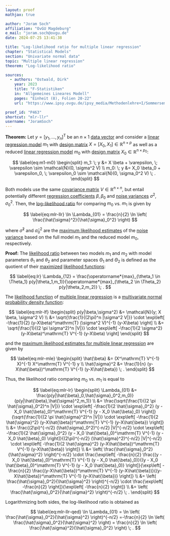 ```yaml
---
layout: proof
mathjax: true

author: "Joram Soch"
affiliation: "OvGU Magdeburg"
e_mail: "joram.soch@ovgu.de"
date: 2024-07-25 13:41:38

title: "Log-likelihood ratio for multiple linear regression"
chapter: "Statistical Models"
section: "Univariate normal data"
topic: "Multiple linear regression"
theorem: "Log-likelihood ratio"

sources:
  - authors: "Ostwald, Dirk"
    year: 2023
    title: "F-Statistiken"
    in: "Allgemeines Lineares Modell"
    pages: "Einheit (8), Folien 20-22"
    url: "https://www.ipsy.ovgu.de/ipsy_media/Methodenlehre+I/Sommersemester+2023/Allgemeines+Lineares+Modell/8_F_Statistiken-p-9972.pdf"

proof_id: "P463"
shortcut: "mlr-llr"
username: "JoramSoch"
---
```



**Theorem:** Let $y = \left[ y_1, \ldots, y_n \right]^\mathrm{T}$ be an $n \times 1$ [data vector](/D/data) and consider a [linear regression model](/D/mlr) $m_1$ with [design matrix](/D/mlr) $X = \left[ X_0, X_1 \right] \in \mathbb{R}^{n \times p}$ as well as a reduced [linear regression model](/D/mlr) $m_0$ with [design matrix](/D/mlr) $X_0 \in \mathbb{R}^{n \times p_0}$:

$$ \label{eq:m1-m0}
\begin{split}
m_1: \; y &= X \beta + \varepsilon, \; \varepsilon \sim \mathcal{N}(0, \sigma^2 V) \\
m_0: \; y &= X_0 \beta_0 + \varepsilon_0, \; \varepsilon_0 \sim \mathcal{N}(0, \sigma_0^2 V) \; .
\end{split}
$$

Both models use the same [covariance matrix](/D/mlr) $V \in \mathbb{R}^{n \times n}$, but entail potentially different [regression coefficients](/D/mlr) $\beta, \beta_0$ and [noise variances](/D/mlr) $\sigma^2, \sigma_0^2$. Then, the [log-likelihood ratio](/D/llr) for comparing $m_0$ vs. $m_1$ is given by

$$ \label{eq:mlr-llr}
\ln \Lambda_{01} = \frac{n}{2} \ln \left( \frac{\hat{\sigma}^2}{\hat{\sigma}_0^2} \right)
$$

where $\hat{\sigma}^2$ and $\hat{\sigma}_0^2$ are the [maximum likelihood estimates](/D/mle) of the [noise variance](/D/mlr) based on the full model $m_1$ and the reduced model $m_0$, respectively.


**Proof:** The [likelihood ratio](/D/lr) between two models $m_1$ and $m_2$ with model parameters $\theta_1$ and $\theta_2$ and parameter spaces $\Theta_1$ and $\Theta_2$ is defined as the quotient of their [maximized](/D/mle) [likelihood functions](/D/lf):

$$ \label{eq:lr}
\Lambda_{12} = \frac{\operatorname*{max}_{\theta_1 \in \Theta_1} p(y|\theta_1,m_1)}{\operatorname*{max}_{\theta_2 \in \Theta_2} p(y|\theta_2,m_2)} \; .
$$

The [likelihood function](/D/lf) of [multiple linear regression](/D/mlr) is a [multivariate normal probability density function](/P/mvn-pdf):

$$ \label{eq:mlr-lf}
\begin{split}
p(y|\beta,\sigma^2)
&= \mathcal{N}(y; X \beta, \sigma^2 V) \\
&= \sqrt{\frac{1}{(2\pi)^n |\sigma^2 V|}} \cdot \exp\left[ -\frac{1}{2} (y-X\beta)^\mathrm{T} (\sigma^2 V)^{-1} (y-X\beta) \right] \\
&= \sqrt{\frac{1}{(2 \pi \sigma^2)^n |V|}} \cdot \exp\left[ -\frac{1}{2 \sigma^2} (y-X\beta)^\mathrm{T} V^{-1} (y-X\beta) \right]
\end{split}
$$

and the [maximum likelihood estimates for multiple linear regression](/P/mlr-mle) are given by

$$ \label{eq:mlr-mle}
\begin{split}
\hat{\beta}    &= (X^\mathrm{T} V^{-1} X)^{-1} X^\mathrm{T} V^{-1} y \\
\hat{\sigma}^2 &= \frac{1}{n} (y-X\hat{\beta})^\mathrm{T} V^{-1} (y-X\hat{\beta}) \; .
\end{split}
$$

Thus, the likelihood ratio comparing $m_0$ vs. $m_1$ is equal to

$$ \label{eq:mlr-lr}
\begin{split}
\Lambda_{01}
&= \frac{p(y|\hat{\beta}_0,\hat{\sigma}_0^2,m_0)}{p(y|\hat{\beta},\hat{\sigma}^2,m_1)} \\
&= \frac{\sqrt{\frac{1}{(2 \pi \hat{\sigma}_0^2)^n |V|}} \cdot \exp\left[ -\frac{1}{2 \hat{\sigma}_0^2} (y - X_0 \hat{\beta}_0)^\mathrm{T} V^{-1} (y - X_0 \hat{\beta}_0) \right]}{\sqrt{\frac{1}{(2 \pi \hat{\sigma}^2)^n |V|}} \cdot \exp\left[ -\frac{1}{2 \hat{\sigma}^2} (y-X\hat{\beta})^\mathrm{T} V^{-1} (y-X\hat{\beta}) \right]} \\
&= \frac{(2\pi)^{-n/2} (\hat{\sigma}_0^2)^{-n/2} |V|^{-n/2} \cdot \exp\left[ -\frac{1}{2 \hat{\sigma}_0^2} (y - X_0 \hat{\beta}_0)^\mathrm{T} V^{-1} (y - X_0 \hat{\beta}_0) \right]}{(2\pi)^{-n/2} (\hat{\sigma}^2)^{-n/2} |V|^{-n/2} \cdot \exp\left[ -\frac{1}{2 \hat{\sigma}^2} (y-X\hat{\beta})^\mathrm{T} V^{-1} (y-X\hat{\beta}) \right]} \\
&= \left( \frac{\hat{\sigma}_0^2}{\hat{\sigma}^2} \right)^{-n/2} \cdot \frac{\exp\left[ -\frac{n}{2} \frac{(y - X_0 \hat{\beta}_0)^\mathrm{T} V^{-1} (y - X_0 \hat{\beta}_0)}{(y - X_0 \hat{\beta}_0)^\mathrm{T} V^{-1} (y - X_0 \hat{\beta}_0)} \right]}{\exp\left[ -\frac{n}{2} \frac{(y-X\hat{\beta})^\mathrm{T} V^{-1} (y-X\hat{\beta})}{(y-X\hat{\beta})^\mathrm{T} V^{-1} (y-X\hat{\beta})} \right]} \\
&= \left( \frac{\hat{\sigma}_0^2}{\hat{\sigma}^2} \right)^{-n/2} \cdot \frac{\exp\left[ -\frac{n}{2} \right]}{\exp\left[ -\frac{n}{2} \right]} \\
&= \left( \frac{\hat{\sigma}_0^2}{\hat{\sigma}^2} \right)^{-n/2} \; .
\end{split}
$$

Logarithmizing both sides, the log-likelihood ratio is obtained as

$$ \label{eq:mlr-llr-qed}
\ln \Lambda_{01}
= \ln \left( \frac{\hat{\sigma}_0^2}{\hat{\sigma}^2} \right)^{-n/2}
=-\frac{n}{2} \ln \left( \frac{\hat{\sigma}_0^2}{\hat{\sigma}^2} \right)
= \frac{n}{2} \ln \left( \frac{\hat{\sigma}^2}{\hat{\sigma}_0^2} \right) \; .
$$